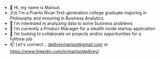 - 👋 Hi, my name is Marisol.
- 🇵🇷 I'm a Puerto Rican first-generation college graduate majoring in Philosophy and minoring in Business Analytics
- 👀 I’m interested in analyzing data to solve business problems
- 🌱 I’m currently a Product Manager for a stealth mode startup application
- 💞️ I’m looking to collaborate on projects and/or opportunities for a fulltime job
- 📫 Let's connect... delbreymarisol@gmail.com or https://www.linkedin.com/in/marisoldelbrey/ 

<!---
marisoldelbrey/marisoldelbrey is a ✨ special ✨ repository because its `README.md` (this file) appears on your GitHub profile.
You can click the Preview link to take a look at your changes.
--->
